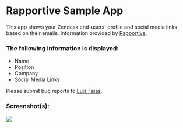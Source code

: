 # Rapportive Sample App

This app shows your Zendesk end-users' profile and social media links based on their emails. Information provided by [Rapportive](http://rapportive.com).

### The following information is displayed:

* Name
* Position
* Company
* Social Media Links

Please submit bug reports to [Luiz Faias](luizfaias@gmail.com).

### Screenshot(s):

![](http://res.cloudinary.com/luizfaias-com/image/upload/v1401843772/screenshot_rapportive_app_qd42iv.png)

